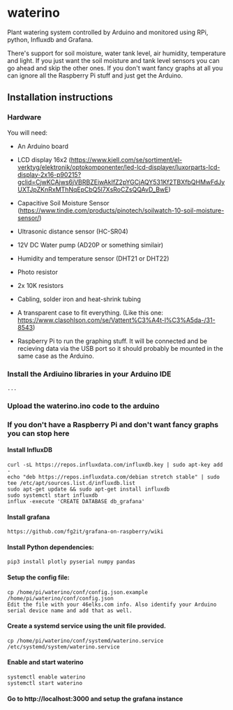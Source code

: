 # waterino
Plant watering system controlled by Arduino and monitored using RPi, python, Influxdb and Grafana.

There's support for soil moisture, water tank level, air humidity, temperature and light. If you just want the soil moisture and tank level sensors you can go ahead and skip the other ones. If you don't want fancy graphs at all you can ignore all the Raspberry Pi stuff and just get the Arduino.

## Installation instructions

### Hardware

You will need:

* An Arduino board
* LCD display 16x2 (https://www.kjell.com/se/sortiment/el-verktyg/elektronik/optokomponenter/led-lcd-displayer/luxorparts-lcd-display-2x16-p90215?gclid=CjwKCAjws6jVBRBZEiwAkIfZ2pYGCjAQY531Kf2TBXfbQHMwFdJyUXTJpZKnRxMThNqEpCbQ5l7XsRoCZsQQAvD_BwE)
* Capacitive Soil Moisture Sensor (https://www.tindie.com/products/pinotech/soilwatch-10-soil-moisture-sensor/)
* Ultrasonic distance sensor (HC-SR04)
* 12V DC Water pump (AD20P or something similair)
* Humidity and temperature sensor (DHT21 or DHT22)
* Photo resistor
* 2x 10K resistors
* Cabling, solder iron and heat-shrink tubing
* A transparent case to fit everything. (Like this one: https://www.clasohlson.com/se/Vattent%C3%A4t-l%C3%A5da-/31-8543)

* Raspberry Pi to run the graphing stuff. It will be connected and be recieving data via the USB port so it should probably be mounted in the same case as the Arduino.


### Install the Ardiuino libraries in your Arduino IDE
```
...
```
### Upload the waterino.ino code to the arduino

### If you don't have a Raspberry Pi and don't want fancy graphs you can stop here ###
#### Install InfluxDB
```
curl -sL https://repos.influxdata.com/influxdb.key | sudo apt-key add -
echo "deb https://repos.influxdata.com/debian stretch stable" | sudo tee /etc/apt/sources.list.d/influxdb.list
sudo apt-get update && sudo apt-get install influxdb
sudo systemctl start influxdb
influx -execute 'CREATE DATABASE db_grafana'
```

#### Install grafana
```
https://github.com/fg2it/grafana-on-raspberry/wiki
```

#### Install Python dependencies:
```
pip3 install plotly pyserial numpy pandas
```
#### Setup the config file:
```
cp /home/pi/waterino/conf/config.json.example /home/pi/waterino/conf/config.json
Edit the file with your 46elks.com info. Also identify your Arduino serial device name and add that as well.
```

#### Create a systemd service using the unit file provided.
```
cp /home/pi/waterino/conf/systemd/waterino.service /etc/systemd/system/waterino.service
```
#### Enable and start waterino
```
systemctl enable waterino
systemctl start waterino
```

#### Go to http://localhost:3000 and setup the grafana instance
